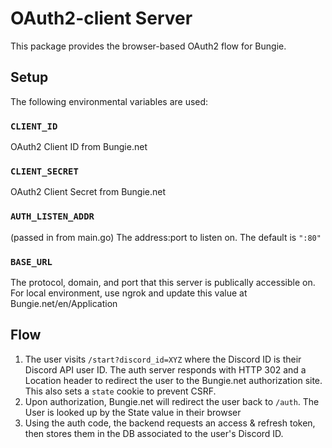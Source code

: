 # OAuth2-client Server

This package provides the browser-based OAuth2 flow for Bungie.

## Setup

The following environmental variables are used:

### `CLIENT_ID`

OAuth2 Client ID from Bungie.net

### `CLIENT_SECRET`

OAuth2 Client Secret from Bungie.net

### `AUTH_LISTEN_ADDR`

(passed in from main.go) The address:port to listen on. The default is `":80"`

### `BASE_URL`

The protocol, domain, and port that this server is publically accessible on. For local environment, use ngrok and update this value at Bungie.net/en/Application


## Flow

1. The user visits `/start?discord_id=XYZ` where the Discord ID is their Discord API user ID. The auth server responds with HTTP 302 and a Location header to redirect the user to the Bungie.net authorization site. This also sets a `state` cookie to prevent CSRF.
2. Upon authorization, Bungie.net will redirect the user back to `/auth`. The User is looked up by the State value in their browser
3. Using the auth code, the backend requests an access & refresh token, then stores them in the DB associated to the user's Discord ID.
